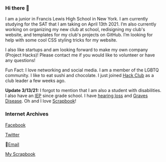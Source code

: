 ### Hi there 👋

<!--
**BetsyZhang10/BetsyZhang10** is a ✨ _special_ ✨ repository because its `README.md` (this file) appears on your GitHub profile.
-->

I am a junior in Francis Lewis High School in New York. I am currently studying for the SAT that I am taking on April 13th 2021. I’m also currently working on organizing my new club at school, redisigning my club's website, and templates for my club's projects on GitHub. I’m looking for help with some cool CSS styling tricks for my website.

I also like startups and am looking forward to make my own company (Project Hacks)! Please contact me if you would like to volunteer or have any questions!

Fun Fact: I love networking and social media. I am a member of the LGBTQ community. I like to eat sushi and chocolate. I just joined [Hack Club](https://hackclub.com/) as a club leader a few weeks ago.

**Update 3/13/21:**
I forgot to mention that I am also a student with disabilities. I also have an [IEP](https://www.schools.nyc.gov/learning/special-education/the-iep-process/the-iep) since grade school. I have [hearing loss](https://www.mayoclinic.org/diseases-conditions/hearing-loss/symptoms-causes/syc-20373072) and [Graves Disease](https://www.mayoclinic.org/diseases-conditions/graves-disease/symptoms-causes/syc-20356240).
Oh and I love [Scrapbook](https://scrapbook.hackclub.com/)!

### Internet Archives
[Facebook](https://www.facebook.com/betsyzhang162/)

[Twitter](https://twitter.com/BetsyZhang10)

📧[Email](mailto:bezhang8@gmail.com)

[My Scrapbook](https://scrapbook.hackclub.com/BetsyZhang/)
